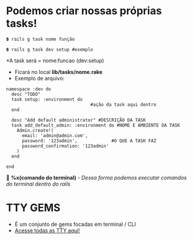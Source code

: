 # Podemos criar nossas próprias tasks!
~~~
💲 rails g task nome função

💲 rails g task dev setup #exemplo
~~~

*A task será = nome:funcao (dev:setup)

+ Ficará no local **lib/tasks/nome.rake**
+ Exemplo de arquivo:
~~~
namespace :dev do
  desc "TODO"
  task setup: :environment do
                                #ação da task aqui dentro
  end

  desc "Add default administrator" #DESCRIÇÃO DA TASK
  task add_default_admin: :environment do #NOME E AMBIENTE DA TASK
    Admin.create!(
      email: 'admin@admin.com',
      password: '123admin',             #O QUE A TASK FAZ
      password_confirmation: '123admin'
    )
  end

end

~~~

🌟 **%x(comando do terminal)** - *Dessa forma podemos executar comandos do terminal dentro do rails* 

# TTY GEMS
+ É um conjunto de gems focadas em terminal / CLI
+ [Acesse todas as TTY aqui!](https://ttytoolkit.org/)
